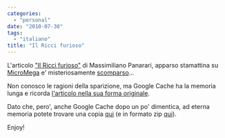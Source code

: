 ```yaml
---
categories:
  - "personal"
date: "2010-07-30"
tags:
  - "italiano"
title: "Il Ricci furioso"
---
```


L'articolo ["Il Ricci furioso"][1] di Massimiliano Panarari, apparso stamattina
su [MicroMega][2] e' misteriosamente [scomparso][1]...

Non conosco le ragioni della sparizione, ma Google Cache ha la memoria lunga e
ricorda [l'articolo nella sua forma originale][3].

Dato che, pero', anche Google Cache dopo un po' dimentica, ad eterna memoria
potete trovare una copia [qui][4] (e in formato zip [qui][5]).

Enjoy!

   [1]: http://temi.repubblica.it/micromega-online/il-ricci-furioso/
   [2]: http://temi.repubblica.it/micromega-online/
   [3]: http://webcache.googleusercontent.com/search?q=cache:audxwWXp8GsJ:temi.repubblica.it/micromega-online/il-ricci-furioso/+%22il+ricci+furioso%22&cd=1&hl=en&ct=clnk&gl=uk
   [4]: /stuff/Il%20Ricci%20furioso%20-%20micromega-online%20-%20micromega.html
   [5]: /stuff/il-ricci-furioso.zip
